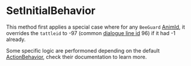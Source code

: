 # SetInitialBehavior
This method first applies a special case where for any `BeeGuard` [AnimId](../../Enums%20and%20IDs/AnimIDs.md), it overrides the `tattleid` to -97 (common [dialogue line id](../../SetText/Common%20commands%20id%20schemes/Dialogue%20line%20id.md) 96) if it had -1 already.

Some specific logic are performoned depending on the default [ActionBehavior](../ActionBehaviors.md), check their documentation to learn more.